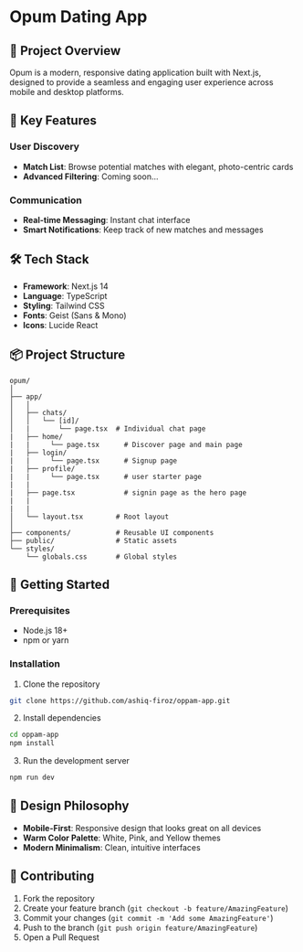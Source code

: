 # Opum Dating App

## 📱 Project Overview

Opum is a modern, responsive dating application built with Next.js, designed to provide a seamless and engaging user experience across mobile and desktop platforms.

## 🌟 Key Features

### User Discovery
- **Match List**: Browse potential matches with elegant, photo-centric cards
- **Advanced Filtering**: Coming soon...

### Communication
- **Real-time Messaging**: Instant chat interface
- **Smart Notifications**: Keep track of new matches and messages

## 🛠 Tech Stack

- **Framework**: Next.js 14
- **Language**: TypeScript
- **Styling**: Tailwind CSS
- **Fonts**: Geist (Sans & Mono)
- **Icons**: Lucide React

## 📦 Project Structure

```
opum/
│
├── app/
│   │   
│   ├── chats/
│   │   └── [id]/
│   |       └── page.tsx  # Individual chat page
|   ├── home/
|   |     └── page.tsx      # Discover page and main page
|   ├── login/
|   |     └── page.tsx      # Signup page
|   ├── profile/
|   |     └── page.tsx      # user starter page
|   |
|   ├── page.tsx            # signin page as the hero page
|   |     
|   |
│   └── layout.tsx        # Root layout
│
├── components/           # Reusable UI components
├── public/               # Static assets
└── styles/
    └── globals.css       # Global styles
```

## 🚀 Getting Started

### Prerequisites
- Node.js 18+
- npm or yarn

### Installation

1. Clone the repository
```bash
git clone https://github.com/ashiq-firoz/oppam-app.git
```

2. Install dependencies
```bash
cd oppam-app
npm install
```

3. Run the development server
```bash
npm run dev
```

## 🎨 Design Philosophy

- **Mobile-First**: Responsive design that looks great on all devices
- **Warm Color Palette**: White, Pink, and Yellow themes
- **Modern Minimalism**: Clean, intuitive interfaces

<!-- ## 🔜 Upcoming Features

- [ ] User Authentication
- [ ] Profile Creation
- [ ] Advanced Match Algorithms
- [ ] Video Calling
- [ ] Location-based Matching -->

## 🤝 Contributing

1. Fork the repository
2. Create your feature branch (`git checkout -b feature/AmazingFeature`)
3. Commit your changes (`git commit -m 'Add some AmazingFeature'`)
4. Push to the branch (`git push origin feature/AmazingFeature`)
5. Open a Pull Request

